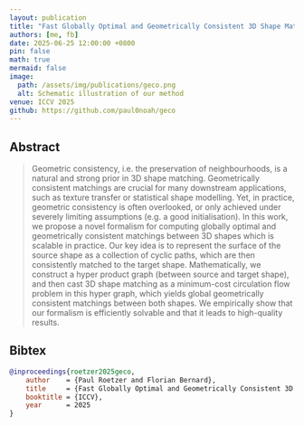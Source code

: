 ```yaml
---
layout: publication
title: "Fast Globally Optimal and Geometrically Consistent 3D Shape Matching"
authors: [me, fb]
date: 2025-06-25 12:00:00 +0800
pin: false
math: true
mermaid: false
image:
  path: /assets/img/publications/geco.png
  alt: Schematic illustration of our method
venue: ICCV 2025
github: https://github.com/paul0noah/geco
---
```


## Abstract

> Geometric consistency, i.e. the preservation of neighbourhoods, is a natural and strong prior in 3D shape matching. Geometrically consistent matchings are crucial for many downstream applications, such as texture transfer or statistical shape modelling. Yet, in practice, geometric consistency is often overlooked, or only achieved under severely limiting assumptions (e.g. a good initialisation). In this work, we propose a novel formalism for computing globally optimal and geometrically consistent matchings between 3D shapes which is scalable in practice. Our key idea is to represent the surface of the source shape as a collection of cyclic paths, which are then consistently matched to the target shape. Mathematically, we construct a hyper product graph (between source and target shape), and then cast 3D shape matching as a minimum-cost circulation flow problem in this hyper graph, which yields global geometrically consistent matchings between both shapes. We empirically show that our formalism is efficiently solvable and that it leads to high-quality results.


## Bibtex
```bibtex
@inproceedings{roetzer2025geco,
    author    = {Paul Roetzer and Florian Bernard},
    title     = {Fast Globally Optimal and Geometrically Consistent 3D Shape Matching},
    booktitle = {ICCV},
    year      = 2025
}
```
